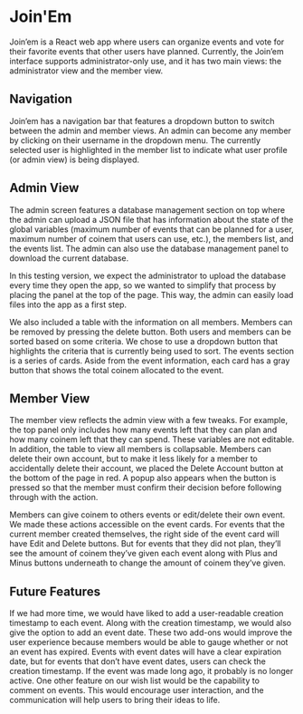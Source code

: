 # Join'Em

Join’em is a React web app where users can organize events and vote for their favorite events that other users have planned. Currently, the Join’em interface supports administrator-only use, and it has two main views: the administrator view and the member view.

## Navigation
Join’em has a navigation bar that features a dropdown button to switch between the admin and member views. An admin can become any member by clicking on their username in the dropdown menu. The currently selected user is highlighted in the member list to indicate what user profile (or admin view) is being displayed. 

## Admin View
The admin screen features a database management section on top where the admin can upload a JSON file that has information about the state of the global variables (maximum number of events that can be planned for a user, maximum number of coinem that users can use, etc.), the members list, and the events list. The admin can also use the database management panel to download the current database. 

In this testing version, we expect the administrator to upload the database every time they open the app, so we wanted to simplify that process by placing the panel at the top of the page. This way, the admin can easily load files into the app as a first step. 

We also included a table with the information on all members. Members can be removed by pressing the delete button. Both users and members can be sorted based on some criteria. We chose to use a dropdown button that highlights the criteria that is currently being used to sort. The events section is a series of cards. Aside from the event information, each card has a gray button that shows the total coinem allocated to the event. 


## Member View
The member view reflects the admin view with a few tweaks. For example, the top panel only includes how many events left that they can plan and how many coinem left that they can spend. These variables are not editable. In addition, the table to view all members is collapsable. Members can delete their own account, but to make it less likely for a member to accidentally delete their account, we placed the Delete Account button at the bottom of the page in red.  A popup also appears when the button is pressed so that the member must confirm their decision before following through with the action.

Members can give coinem to others events or edit/delete their own event. We made these actions accessible on the event cards. For events that the current member created themselves, the right side of the event card will have Edit and Delete buttons. But for events that they did not plan, they’ll see the amount of coinem they’ve given each event along with Plus and Minus buttons underneath to change the amount of coinem they’ve given.


## Future Features
If we had more time, we would have liked to add a user-readable creation timestamp to each event. Along with the creation timestamp, we would also give the option to add an event date. These two add-ons would improve the user experience because members would be able to gauge whether or not an event has expired. Events with event dates will have a clear expiration date, but for events that don’t have event dates, users can check the creation timestamp. If the event was made long ago, it probably is no longer active. One other feature on our wish list would be the capability to comment on events. This would encourage user interaction, and the communication will help users to bring their ideas to life.


